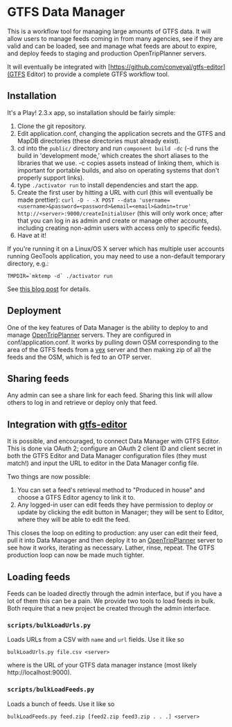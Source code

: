 # GTFS Data Manager

This is a workflow tool for managing large amounts of GTFS data. It will allow users to manage feeds coming in from many agencies, see if they are valid and can be loaded, see and manage what feeds are about to expire, and deploy feeds to staging and production OpenTripPlanner servers.

It will eventually be integrated with [https://github.com/conveyal/gtfs-editor](GTFS Editor) to provide a complete GTFS workflow tool.

## Installation

It's a Play! 2.3.x app, so installation should be fairly simple:

1. Clone the git repository.
1. Edit application.conf, changing the application secrets and the GTFS and MapDB directories (these directories must already exist).
1. cd into the `public/` directory and run `component build -dc`
   (-d runs the build in 'development mode,' which creates the short aliases to the libraries that we use. -c copies assets instead of linking them, which is important for portable builds, and also on operating systems that don't properly support links).
1. type `./activator run` to install dependencies and start the app.
1. Create the first user by hitting a URL with curl (this will eventually be made prettier): `curl -D - -X POST --data 'username=<username>&password=<password>&email=<email>&admin=true' http://<server>:9000/createInitialUser` (this will only work once; after that you can log in as admin and create or manage other accounts, including creating non-admin users with access only to specific feeds).
1. Have at it!

If you're running it on a Linux/OS X server which has multiple user accounts running GeoTools application, you may need to use a non-default temporary directory, e.g.:

    TMPDIR=`mktemp -d` ./activator run

See [this blog post](http://www.indicatrix.org/2014/10/20/using-geotools-with-multiple-user-accounts/) for details.

## Deployment

One of the key features of Data Manager is the ability to deploy to and manage [OpenTripPlanner](http://opentripplanner.org)
servers. They are configured in conf/application.conf. It works by pulling down OSM corresponding to the area of the
GTFS feeds from a [vex](https://github.com/conveyal/vanilla-extract.git) server and then making zip of all the feeds and
the OSM, which is fed to an OTP server.

## Sharing feeds

Any admin can see a share link for each feed. Sharing this link will allow others to log in and retrieve or deploy only that feed.

## Integration with [gtfs-editor](https://github.com/conveyal/gtfs-editor)

It is possible, and encouraged, to connect Data Manager with GTFS Editor. This is done via OAuth 2; configure an OAuth 2
client ID and client secret in both the GTFS Editor and Data Manager configuration files (they must match!) and input the URL to
editor in the Data Manager config file.

Two things are now possible:

1. You can set a feed's retrieval method to "Produced in house" and choose a GTFS Editor agency to link it to.
1. Any logged-in user can edit feeds they have permission to deploy or update by clicking the edit button in Manager;
   they will be sent to Editor, where they will be able to edit the feed.

This closes the loop on editing to production: any user can edit their feed, pull it into Data Manager and then deploy
it to an [OpenTripPlanner](http://opentripplanner.org) server to see how it works, iterating as necessary. Lather, rinse,
repeat. The GTFS production loop can now be made much tighter.

## Loading feeds

Feeds can be loaded directly through the admin interface, but if you have a lot of them this can be a pain. We provide two tools to load feeds in bulk. Both require that a new project be created through the admin interface.

### `scripts/bulkLoadUrls.py`

Loads URLs from a CSV with `name` and `url`  fields. Use it like so

    bulkLoadUrls.py file.csv <server>

where <server> is the URL of your GTFS data manager instance (most likely http://localhost:9000).

### `scripts/bulkLoadFeeds.py`

Loads a bunch of feeds. Use it like so

    bulkLoadFeeds.py feed.zip [feed2.zip feed3.zip . . .] <server>
